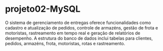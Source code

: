 # projeto02-MySQL
O sistema de gerenciamento de entregas oferece funcionalidades como cadastro e atualização de pedidos, controle de armazéns, gestão de frota e motoristas, rastreamento em tempo real e geração de relatórios de desempenho. A estrutura do banco de dados inclui tabelas para clientes, pedidos, armazéns, frota, motoristas, rotas e rastreamento.
